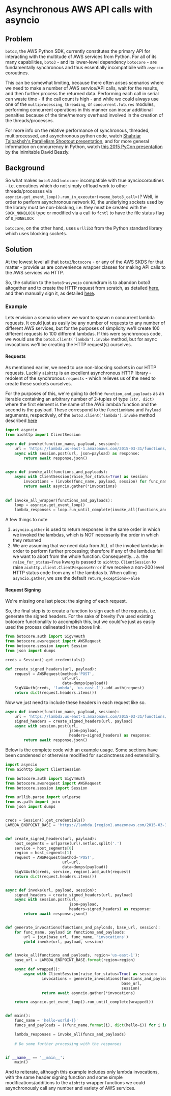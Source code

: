 # Asynchronous AWS API calls with asyncio

## Problem
`boto3`, the AWS Python SDK, currently constitutes the primary API for interacting with the multitude of AWS services from Python. For all of its many capabilities, `boto3` - and its lower-level dependency `botocore` - are fundamentally synchronous and thus essentially incompatibile with `asyncio` coroutines. 

This can be somewhat limiting, because there often arises scenarios where we need to make a number of AWS service/API calls, wait for the results, and then further process the returned data. Performing each call in serial can waste time - if the call count is high - and while we could always use one of the `multiprocessing`, `threading`, or `concurrent.futures` modules, performing concurrent operations in this manner can inccur additional penalties because of the time/memory overhead involved in the creation of the threads/processes.

For more info on the relative performance of synchronous, threaded, multiprocessed, and asynchronous python code, watch  [Shahriar Tajbakhsh's Parallelism Shootout presentation](https://www.youtube.com/watch?v=B0Qfe3U_hKU&feature=youtu.be), and for more general information on concurrency in Python, watch [this 2015 PyCon presentation](https://www.youtube.com/watch?v=MCs5OvhV9S4) by the inimitable David Beazly.


## Background
So what makes `boto3` and `botocore` incompatible with true aynciocoroutines - i.e. coroutines which do not simply offload work to other threads/processes via `asyncio.get_event_loop().run_in_executor(<some_boto3_call>)`? Well, in order to perform asynchronous network IO, the underlying sockets used by the library must be non-blocking, i.e. they must be created with the `SOCK_NONBLOCK` type or modified via a call to `fcntl` to have the file status flag of `O_NONBLOCK`

`botocore`, on the other hand, uses `urllib3` from the Python standard library which uses blocking sockets.


## Solution
At the lowest level all that `boto3`/`botocore` - or any of the AWS SKDS for that matter - provide us are convenience wrapper classes for making API calls to the AWS services via HTTP. 

So, the solution to the `boto3`-`asyncio` conundrum is to abandon boto3 altogether and to create the HTTP request from scratch, as detailed [here](https://docs.aws.amazon.com/lambda/latest/dg/API_Invoke.html), and then manually sign it, as detailed [here](https://docs.aws.amazon.com/general/latest/gr/sigv4-signed-request-examples.html#sig-v4-examples-post).


### Example
Lets envision a scenario where we want to spawn n concurrent lambda requests. It could just as easily be any number of requests to any number of different AWS services, but for the purposes of simplicity we'll create 100 different requests to 100 different lambdas. If this were synchronous code, we would use the `boto3.client('lambda').invoke` method, but for async invocations we'll be creating the HTTP request(s) ourselves.


#### Requests
As mentioned earlier, we need to use non-blocking sockets in our HTTP requests. Luckily `aiohttp` is an excellent asynchronous HTTP library - redolent of the synchronous `requests` - which relieves us of the need to create these sockets ourselves.

For the purposes of this, we're going to define `function_and_payloads` as an iterable containing an arbitrary number of 2-tuples of type `(str, dict)` where the first element is the name of the AWS lambda function and the second is the payload. These correspond to the `FunctionName` and `Payload` arguments, respectively, of the `boto3.client('lambda').invoke` method described [here](http://boto3.readthedocs.io/en/latest/reference/services/lambda.html#Lambda.Client.invoke)

```python
import asyncio
from aiohttp import ClientSession

async def invoke(function_name, payload, session):
    url = 'https://lambda.us-east-1.amazonaws.com/2015-03-31/functions/{}/invocations'.format(function_name)
    async with session.post(url, json=payload) as response:
	    return await response.json()
		

async def invoke_all(functions_and_payloads):
    async with ClientSession(raise_for_status=True) as session:
	    invocations = (invoke(func_name, payload, session) for func_name, payload in functions_and_payloads)
		return await asyncio.gather(*invocations)
		
		
def invoke_all_wrapper(functions_and_payloads):
    loop = asyncio.get_event_loop()
	lambda_responses = loop.run_until_complete(invoke_all(functions_and_payloads))
```

A few things to note
1. `asyncio.gather` is used to return responses in the same order in which we invoked the lambdas, which is NOT necessarily the order in which they returned
2. We are assuming that we need data from ALL of the invoked lambdas in order to perform further processing; therefore if any of the lambdas fail we want to abort from the whole function. Consequently...
  a. the `raise_for_status=True` kwarg is passed to `aiohttp.ClientSession` to raise `aiohttp.client.ClientResponseError` if we receive a non-200 level HTTP status code from any of the lambdas
  b. When calling `asyncio.gather`, we use the default `return_exceptions=False`


#### Request Signing
We're missing one last piece: the signing of each request.

So, the final step is to create a function to sign each of the requests, i.e. generate the signed headers. For the sake of brevity I've used existing botocore functionality to accomplish this, but we could've just as easily used the process delineated in the above link.

```python
from botocore.auth import SigV4Auth
from botocore.awsrequest import AWSRequest
from botocore.session import Session
from json import dumps

creds = Session().get_credentials()

def create_signed_headers(url, payload):
	request = AWSRequest(method='POST',
						 url=url,
						 data=dumps(payload))
	SigV4Auth(creds, 'lambda', 'us-east-1').add_auth(request)
	return dict(request.headers.items())
```

Now we just need to include these headers in each request like so. 

```python
async def invoke(function_name, payload, session):
    url = 'https://lambda.us-east-1.amazonaws.com/2015-03-31/functions/{}/invocations'.format(function_name)
	signed_headers = create_signed_headers(url, payload)
    async with session.post(url,
	                        json=payload,
							headers=signed_headers) as response:
	    return await response.json()
```


Below is the complete code with an example usage. Some sections have been condensed or otherwise modified for succinctness and extensibility. 


```python
import asyncio
from aiohttp import ClientSession

from botocore.auth import SigV4Auth
from botocore.awsrequest import AWSRequest
from botocore.session import Session

from urllib.parse import urlparse
from os.path import join
from json import dumps


creds = Session().get_credentials()
LAMBDA_ENDPOINT_BASE = 'https://lambda.{region}.amazonaws.com/2015-03-31/functions'


def create_signed_headers(url, payload):
    host_segments = urlparse(url).netloc.split('.')
    service = host_segments[0]
    region = host_segments[1]
    request = AWSRequest(method='POST',
                         url=url,
                         data=dumps(payload))
    SigV4Auth(creds, service, region).add_auth(request)
    return dict(request.headers.items())


async def invoke(url, payload, session):
    signed_headers = create_signed_headers(url, payload)
    async with session.post(url,
                            json=payload,
                            headers=signed_headers) as response:
        return await response.json()


def generate_invocations(functions_and_payloads, base_url, session):
    for func_name, payload in functions_and_payloads:
        url = join(base_url, func_name, 'invocations')
        yield invoke(url, payload, session)


def invoke_all(functions_and_payloads, region='us-east-1'):
    base_url = LAMBDA_ENDPOINT_BASE.format(region=region)

    async def wrapped():
        async with ClientSession(raise_for_status=True) as session:
                invocations = generate_invocations(functions_and_payloads,
				                                   base_url,
												   session)
                return await asyncio.gather(*invocations)

    return asyncio.get_event_loop().run_until_complete(wrapped())


def main():
    func_name = 'hello-world-{}'
    funcs_and_payloads = ((func_name.format(i), dict(hello=i)) for i in range(100))

    lambda_responses = invoke_all(funcs_and_payloads)
	
	# Do some further processing with the responses


if __name__ == '__main__':
    main()
```

And to reiterate, although this example includes only lambda invocations, with the same header signing function and some simple modifications/additions to the `aiohttp` wrapper functions we could asynchronously call any number and variety of AWS services.
